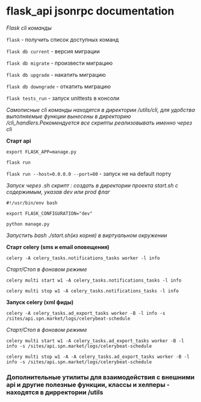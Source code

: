 # flask_api jsonrpc documentation

_Flask cli команды_

```flask``` - получить список доступных команд

```flask db current``` - версия миграции

```flask db migrate``` - произвести миграцию

```flask db upgrade``` - накатить миграцию

```flask db downgrade``` - откатить миграцию

```flask tests_run``` - запуск unittests в консоли

_Cамописные cli команды находятся в директории /utils/cli, для удобства выполняемые функции вынесены в директорию /cli_handlers.Рекомендуется все скрипты реализовывать именно через cli_

**Cтарт api**

```
export FLASK_APP=manage.py

flask run
```

```flask run --host=0.0.0.0 --port=80``` - запуск не на default порту

_Запуск через .sh скрипт : создать в директории проекта start.sh с содержимым, указав dev или prod  флаг_

```
#!/usr/bin/env bash

export FLASK_CONFIGURATION="dev"
 
python manage.py
```
 
_Запустить bash ./start.sh(из корня) в виртуальном окружении_

**Старт celery (sms и email оповещения)**

```celery -A celery_tasks.notifications_tasks worker -l info```

_Старт/Стоп в фоновом режиме_

```celery multi start w1 -A celery_tasks.notifications_tasks -l info```

```celery multi stop w1 -A celery_tasks.notifications_tasks -l info```

**Запуск celery (xml фиды)**

```
celery -A celery_tasks.ad_export_tasks worker -B -l info -s /sites/api.spn.market/logs/celerybeat-schedule
```

_Старт/Стоп в фоновом режиме_

```
celery multi start w1 -A celery_tasks.ad_export_tasks worker -B -l info -s /sites/api.spn.market/logs/celerybeat-schedule
```

```
celery multi stop w1 -A -A celery_tasks.ad_export_tasks worker -B -l info -s /sites/api.spn.market/logs/celerybeat-schedule
```


### Дополнительные утилиты для взаимодействия с внешними api и другие полезные функции, классы и хелперы - находятся в дирректории /utils

